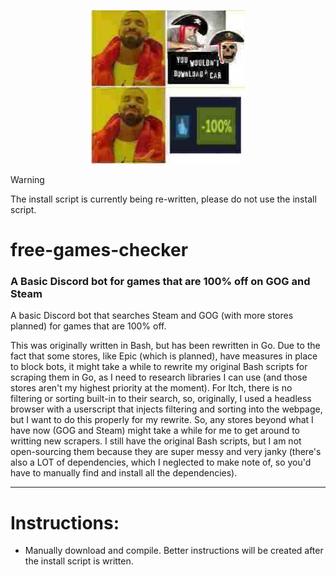 <p align="center">
  <img src="https://github.com/Supraboy981322/Basic-Discord-notification-for-100-off-GOG-and-Steam-games/raw/refs/heads/main/logo.png">
</p>

> [!Warning]
> The install script is currently being re-written, please do not use the install script.

# free-games-checker

### A Basic Discord bot for games that are 100% off on GOG and Steam

A basic Discord bot that searches Steam and GOG (with more stores planned) for games that are 100% off.

This was originally written in Bash, but has been rewritten in Go. Due to the fact that some stores, like Epic (which is planned), have measures in place to block bots, it might take a while to rewrite my original Bash scripts for scraping them in Go, as I need to research libraries I can use (and those stores aren't my highest priority at the moment). For Itch, there is no filtering or sorting built-in to their search, so, originally, I used a headless browser with a userscript that injects filtering and sorting into the webpage, but I want to do this properly for my rewrite. So, any stores beyond what I have now (GOG and Steam) might take a while for me to get around to writting new scrapers. I still have the original Bash scripts, but I am not open-sourcing them because they are super messy and very janky (there's also a LOT of dependencies, which I neglected to make note of, so you'd have to manually find and install all the dependencies).

---

# Instructions:
- Manually download and compile. Better instructions will be created after the install script is written.
